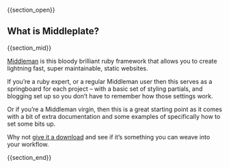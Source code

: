 {{section_open}}

## What is Middleplate?

{{section_mid}}

[Middleman](https://middlemanapp.com "Find out more about Middleman") is this bloody brilliant ruby framework that allows you to create lightning fast, super maintainable, static websites.

If you’re a ruby expert, or a regular Middleman user then this serves as a springboard for each project – with a basic set of styling partials, and blogging set up so you don’t have to remember how those settings work.

Or if you’re a Middleman virgin, then this is a great starting point as it comes with a bit of extra documentation and some examples of specifically how to set some bits up.

Why not [give it a download](/middleplate/documentation#installation "Find out about installing Middleplate") and see if it’s something you can weave into your workflow.

{{section_end}}